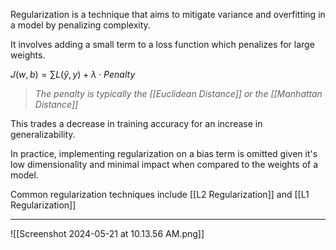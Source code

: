 Regularization is a technique that aims to mitigate variance and overfitting in a model by penalizing complexity.

It involves adding a small term to a loss function which penalizes for large weights.

$J(w,b) = \sum L(\hat{y}, y) + \lambda \cdot Penalty$

>*The penalty is typically the [[Euclidean Distance]] or the [[Manhattan Distance]]*

This trades a decrease in training accuracy for an increase in generalizability.

In practice, implementing regularization on a bias term is omitted given it's low dimensionality and minimal impact when compared to the weights of a model.

Common regularization techniques include [[L2 Regularization]] and [[L1 Regularization]]

---

![[Screenshot 2024-05-21 at 10.13.56 AM.png]]
